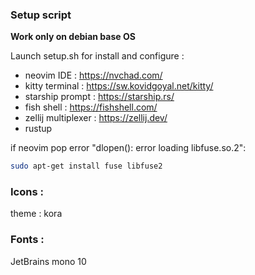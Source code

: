 ### Setup script

**Work only on debian base OS**

Launch setup.sh for install and configure :
- neovim IDE : https://nvchad.com/
- kitty terminal : https://sw.kovidgoyal.net/kitty/
- starship prompt : https://starship.rs/
- fish shell : https://fishshell.com/
- zellij multiplexer : https://zellij.dev/
- rustup

if neovim pop error "dlopen(): error loading libfuse.so.2":
```bash
sudo apt-get install fuse libfuse2
```

### Icons :
theme : kora

### Fonts :
JetBrains mono 10

